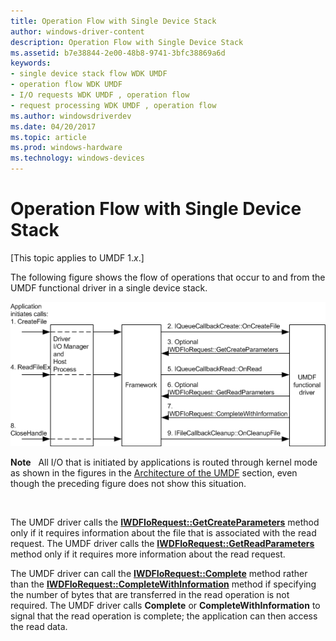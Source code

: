 ```yaml
---
title: Operation Flow with Single Device Stack
author: windows-driver-content
description: Operation Flow with Single Device Stack
ms.assetid: b7e38844-2e00-48b8-9741-3bfc38869a6d
keywords:
- single device stack flow WDK UMDF
- operation flow WDK UMDF
- I/O requests WDK UMDF , operation flow
- request processing WDK UMDF , operation flow
ms.author: windowsdriverdev
ms.date: 04/20/2017
ms.topic: article
ms.prod: windows-hardware
ms.technology: windows-devices
---
```


# Operation Flow with Single Device Stack


\[This topic applies to UMDF 1.*x*.\]

The following figure shows the flow of operations that occur to and from the UMDF functional driver in a single device stack.

![umdf call sequence for create file followed by a read request](images/umdfflow.gif)

**Note**   All I/O that is initiated by applications is routed through kernel mode as shown in the figures in the [Architecture of the UMDF](https://msdn.microsoft.com/library/windows/hardware/ff554461) section, even though the preceding figure does not show this situation.

 

The UMDF driver calls the [**IWDFIoRequest::GetCreateParameters**](https://msdn.microsoft.com/library/windows/hardware/ff559088) method only if it requires information about the file that is associated with the read request. The UMDF driver calls the [**IWDFIoRequest::GetReadParameters**](https://msdn.microsoft.com/library/windows/hardware/ff559113) method only if it requires more information about the read request.

The UMDF driver can call the [**IWDFIoRequest::Complete**](https://msdn.microsoft.com/library/windows/hardware/ff559070) method rather than the [**IWDFIoRequest::CompleteWithInformation**](https://msdn.microsoft.com/library/windows/hardware/ff559074) method if specifying the number of bytes that are transferred in the read operation is not required. The UMDF driver calls **Complete** or **CompleteWithInformation** to signal that the read operation is complete; the application can then access the read data.

 

 





